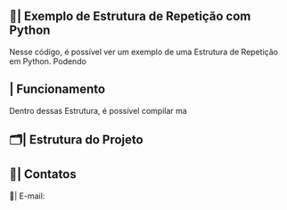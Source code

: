  ## 📑| Exemplo de Estrutura de Repetição com Python 

   Nesse código, é possível ver um exemplo de uma Estrutura de Repetição em Python. Podendo 

 ## | Funcionamento
  
  Dentro dessas Estrutura, é possível compilar ma
  
 ## 🗂️| Estrutura do Projeto



 ## 📱| Contatos

   📩| E-mail: 
 

